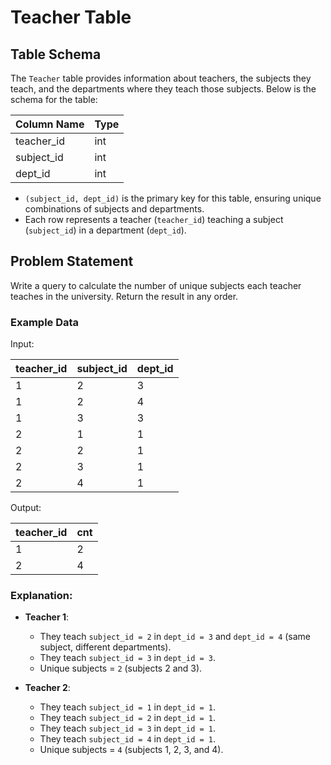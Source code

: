 # Teacher Table

## Table Schema

The `Teacher` table provides information about teachers, the subjects they teach, and the departments where they teach those subjects. Below is the schema for the table:

| Column Name | Type |
|-------------|------|
| teacher_id  | int  |
| subject_id  | int  |
| dept_id     | int  |

- `(subject_id, dept_id)` is the primary key for this table, ensuring unique combinations of subjects and departments.
- Each row represents a teacher (`teacher_id`) teaching a subject (`subject_id`) in a department (`dept_id`).

## Problem Statement

Write a query to calculate the number of unique subjects each teacher teaches in the university. Return the result in any order.

### Example Data

Input:

| teacher_id | subject_id | dept_id |
|------------|------------|---------|
| 1          | 2          | 3       |
| 1          | 2          | 4       |
| 1          | 3          | 3       |
| 2          | 1          | 1       |
| 2          | 2          | 1       |
| 2          | 3          | 1       |
| 2          | 4          | 1       |

Output:

| teacher_id | cnt |
|------------|-----|
| 1          | 2   |
| 2          | 4   |

### Explanation:
- **Teacher 1**:
  - They teach `subject_id = 2` in `dept_id = 3` and `dept_id = 4` (same subject, different departments).
  - They teach `subject_id = 3` in `dept_id = 3`.
  - Unique subjects = `2` (subjects 2 and 3).

- **Teacher 2**:
  - They teach `subject_id = 1` in `dept_id = 1`.
  - They teach `subject_id = 2` in `dept_id = 1`.
  - They teach `subject_id = 3` in `dept_id = 1`.
  - They teach `subject_id = 4` in `dept_id = 1`.
  - Unique subjects = `4` (subjects 1, 2, 3, and 4).
